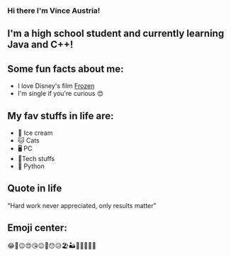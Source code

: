### Hi there I'm Vince Austria!
## I'm a high school student and currently learning Java and C++!
## Some fun facts about me: 
- I love Disney's film [Frozen](en.m.wikipedia.org/Frozen_2)
- I'm single if you're curious 😍
## My fav stuffs in life are:
* 🍦 Ice cream
* 🐱 Cats
* 🖥️ PC
* 📁Tech stuffs
* 🐍 Python
<!--
**elsaversailles/elsaversailles** is a ✨ _special_ ✨ repository because its `README.md` (this file) appears on your GitHub profile.

Here are some ideas to get you started:

- 🔭 I’m currently working on ... Java
- 🌱 I’m currently learning ... C++
- 💬 Ask me about ... Anything
- 📫 How to reach me: ... Just tag me here
- ⚡ Fun fact: ... I love cats🐱
-->

## Quote in life  
"Hard work never appreciated, only results matter"
## Emoji center:
😂🙂😉😍😘😉🤐😯😥🏖️🏜️🌋🎏🎋🎐🎄

